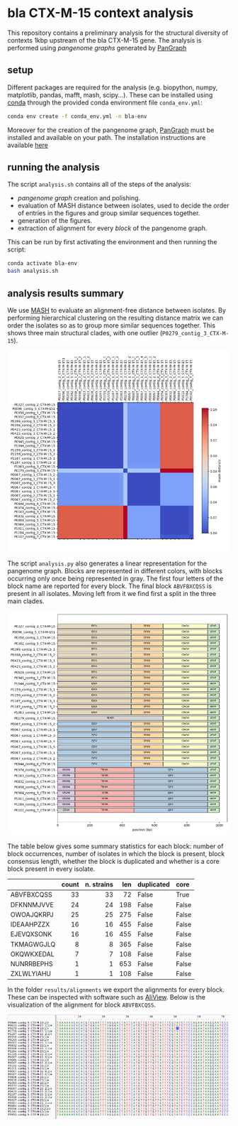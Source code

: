 # bla CTX-M-15 context analysis

This repository contains a preliminary analysis for the structural diversity of contexts 1kbp upstream of the bla CTX-M-15 gene. The analysis is performed using _pangenome graphs_ generated by [PanGraph](https://github.com/neherlab/pangraph)

## setup

Different packages are required for the analysis (e.g. biopython, numpy, matplotlib, pandas, mafft, mash, scipy...). These can be installed using [conda](https://docs.conda.io/en/latest/) through the provided conda environment file `conda_env.yml`:

```bash
conda env create -f conda_env.yml -n bla-env
```

Moreover for the creation of the pangenome graph, [PanGraph](https://github.com/neherlab/pangraph) must be installed and available on your path. The installation instructions are available [here](https://neherlab.github.io/pangraph/#Installation)

## running the analysis

The script `analysis.sh` contains all of the steps of the analysis:

- _pangenome graph_ creation and polishing.
- evaluation of MASH distance between isolates, used to decide the order of entries in the figures and group similar sequences together.
- generation of the figures.
- extraction of alignment for every _block_ of the pangenome graph.

This can be run by first activating the environment and then running the script:

```bash
conda activate bla-env
bash analysis.sh
```

## analysis results summary

We use [MASH](https://github.com/marbl/Mash) to evaluate an alignment-free distance between isolates. By performing hierarchical clustering on the resulting distance matrix we can order the isolates so as to group more similar sequences together. This shows three main structural clades, with one outlier (`P0279_contig_3_CTX-M-15`).

![mash distance](./figs/mash_dist_mat.png)

The script `analysis.py` also generates a linear representation for the pangenome graph. Blocks are represented in different colors, with blocks occurring only once being represented in gray. The first four letters of the block name are reported for every block. The final block `ABVFBXCQSS` is present in all isolates. Moving left from it we find first a split in the three main clades.

![pangenome graph](./figs/pangraph.png)

The table below gives some summary statistics for each block: number of block occurrences, number of isolates in which the block is present, block consensus length, whether the block is duplicated and whether is a core block present in every isolate.

|            | count | n. strains |  len | duplicated | core  |
| :--------- | ----: | ---------: | ---: | :--------- | :---- |
| ABVFBXCQSS |    33 |         33 |   72 | False      | True  |
| DFKNNMJVVE |    24 |         24 |  198 | False      | False |
| OWOAJQKRPJ |    25 |         25 |  275 | False      | False |
| IDEAAHPZZX |    16 |         16 |  455 | False      | False |
| EJEVQXSONK |    16 |         16 |  455 | False      | False |
| TKMAGWGJLQ |     8 |          8 |  365 | False      | False |
| OKQWKXEDAL |     7 |          7 |  108 | False      | False |
| NUNRRBEPHS |     1 |          1 |  653 | False      | False |
| ZXLWLYIAHU |     1 |          1 |  108 | False      | False |

In the folder `results/alignments` we export the alignments for every block. These can be inspected with software such as [AliView](https://ormbunkar.se/aliview/). Below is the visualization of the alignment for block `ABVFBXCQSS`.

![alignment](./figs/aliview_ABVFBXCQSS.png)